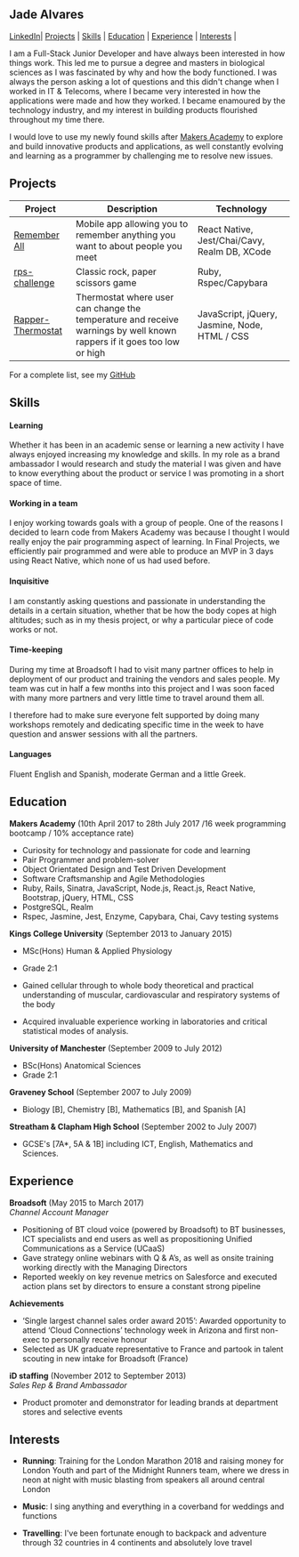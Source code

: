 ## Jade Alvares

[LinkedIn](https://www.linkedin.com/in/jade-alvares-3b5a4892/)| [Projects](#Projects) |
[Skills](#Skills) |  [Education](#Education) | [Experience](#Experience) | [Interests](#Interests) |

I am a Full-Stack Junior Developer and have always been interested in how things work.  This led me to pursue a degree and masters in biological sciences as I was fascinated by why and how the body functioned.  I was always the person asking a lot of questions and this didn't change when I worked in IT & Telecoms, where I became very interested in how the applications were made and how they worked.
I became enamoured by the technology industry, and my interest in building products flourished throughout my time there.

I would love to use my newly found skills after [Makers Academy](http://www.makersacademy.com/) to explore and build innovative products and applications, as well constantly evolving and learning as a programmer by challenging me to resolve new issues.

## Projects

Project                                                               | Description   | Technology
-------------                                                         | ------------- |----------
[Remember All](https://github.com/jjadeseravla/RememberAll)           |   Mobile app allowing you to remember anything you want to about people you meet |React Native, Jest/Chai/Cavy, Realm DB, XCode
[rps-challenge](https://github.com/jjadeseravla/rps-challenge)        | Classic rock, paper scissors game  |Ruby, Rspec/Capybara
[Rapper-Thermostat](https://github.com/jjadeseravla/Rapper-Thermostat)| Thermostat where user can change the temperature and receive warnings by well known rappers if it goes too low or high | JavaScript, jQuery, Jasmine, Node, HTML / CSS

For a complete list, see my [GitHub](https://github.com/jjadeseravla)

## Skills

#### Learning

Whether it has been in an academic sense or learning a new activity I have always enjoyed increasing my knowledge and skills. In my role as a brand ambassador I would research and study the material I was given and have to know everything about the product or service I was promoting in a short space of time.  

#### Working in a team

I enjoy working towards goals with a group of people.  One of the reasons I decided to learn code from Makers Academy was because I thought I would really enjoy the pair programming aspect of learning.  In Final Projects, we efficiently pair programmed and were able to produce an MVP in 3 days using React Native, which none of us had used before.

#### Inquisitive

I am constantly asking questions and passionate in understanding the details in a certain situation, whether that be how the body copes at high altitudes; such as in my thesis project, or why a particular piece of code works or not.

#### Time-keeping

During my time at Broadsoft I had to visit many partner offices to help in deployment of our product and training the vendors and sales people. My team was cut in half a few months into this project and I was soon faced with many more partners and very little time to travel around them all.

I therefore had to make sure everyone felt supported by doing many workshops remotely and dedicating specific time in the week to have question and answer sessions with all the partners.

#### Languages
Fluent English and Spanish, moderate German and a little Greek.

## Education

**Makers Academy** (10th April 2017 to 28th July 2017 /16 week programming bootcamp / 10% acceptance rate)

- Curiosity for technology and passionate for code and learning
- Pair Programmer and problem-solver
- Object Orientated Design and Test Driven Development
- Software Craftsmanship and Agile Methodologies
- Ruby, Rails, Sinatra, JavaScript, Node.js, React.js, React Native, Bootstrap, jQuery, HTML, CSS
- PostgreSQL, Realm
- Rspec, Jasmine, Jest, Enzyme, Capybara, Chai, Cavy testing systems

**Kings College University** (September 2013 to January 2015)

- MSc(Hons) Human & Applied Physiology
- Grade 2:1

- Gained cellular through to whole body theoretical and practical understanding of muscular, cardiovascular and respiratory systems of the body
- Acquired invaluable experience working in laboratories and critical statistical modes of analysis.


**University of Manchester** (September 2009 to July 2012)

- BSc(Hons) Anatomical Sciences
- Grade 2:1

**Graveney School** (September 2007 to July 2009)

- Biology [B], Chemistry [B], Mathematics [B], and Spanish [A]

**Streatham & Clapham High School** (September 2002 to July 2007)

- GCSE's [7A*, 5A & 1B] including ICT, English, Mathematics and Sciences.

## Experience

**Broadsoft** (May 2015 to March 2017)    
*Channel Account Manager*  

- Positioning of BT cloud voice (powered by Broadsoft) to BT businesses, ICT specialists and end users as well as propositioning Unified Communications as a Service (UCaaS)
- Gave strategy online webinars with Q & A’s, as well as onsite training working directly with the Managing Directors
- Reported weekly on key revenue metrics on Salesforce and executed action plans set by directors to ensure a constant strong pipeline

**Achievements**

- ‘Single largest channel sales order award 2015’:
Awarded opportunity to attend ‘Cloud Connections’ technology week in Arizona and first non-exec to personally receive honour
- Selected as UK graduate representative to France and partook in talent scouting in new intake for Broadsoft (France)

**iD staffing** (November 2012 to September 2013)   
*Sales Rep & Brand Ambassador*

- Product promoter and demonstrator for leading brands at department stores and selective events

## Interests

- **Running**: Training for the London Marathon 2018 and raising money for London Youth and part of the Midnight Runners team, where we dress in neon at night with music blasting from speakers all around central London

- **Music**: I sing anything and everything in a coverband for weddings and functions

- **Travelling**: I've been fortunate enough to backpack and adventure through 32 countries in 4 continents and absolutely love travel
